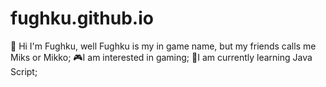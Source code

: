 # fughku.github.io

👋 Hi I'm Fughku, well Fughku is my in game name, but my friends calls me Miks or Mikko;
🎮I am interested in gaming;
🔧I am currently learning Java Script;
